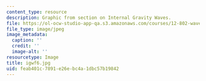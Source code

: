 ```yaml
---
content_type: resource
description: Graphic from section on Internal Gravity Waves.
file: https://ol-ocw-studio-app-qa.s3.amazonaws.com/courses/12-802-wave-motions-in-the-ocean-and-atmosphere-spring-2004/feab401c7891e26ebc4a1dbc57b19842_igwf6.jpg
file_type: image/jpeg
image_metadata:
  caption: ''
  credit: ''
  image-alt: ''
resourcetype: Image
title: igwf6.jpg
uid: feab401c-7891-e26e-bc4a-1dbc57b19842
---
```

